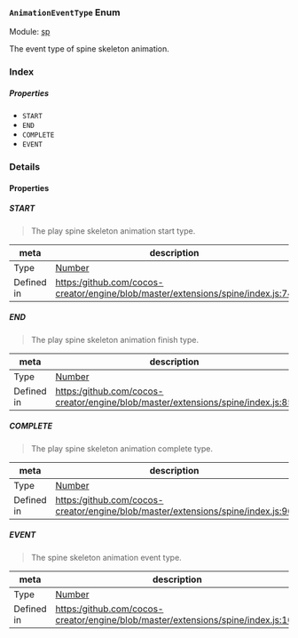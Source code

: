 ### `AnimationEventType` Enum



Module: [sp](../modules/sp.md)




The event type of spine skeleton animation.

### Index

##### Properties

  - `START`
  - `END`
  - `COMPLETE`
  - `EVENT`

### Details

#### Properties


##### START

> The play spine skeleton animation start type.

| meta | description |
|------|-------------|
| Type | <a href="https://developer.mozilla.org/en/JavaScript/Reference/Global_Objects/Number" class="crosslink external" target="_blank">Number</a> |
| Defined in | [https:/github.com/cocos-creator/engine/blob/master/extensions/spine/index.js:74](https:/github.com/cocos-creator/engine/blob/master/extensions/spine/index.js#L74) |



##### END

> The play spine skeleton animation finish type.

| meta | description |
|------|-------------|
| Type | <a href="https://developer.mozilla.org/en/JavaScript/Reference/Global_Objects/Number" class="crosslink external" target="_blank">Number</a> |
| Defined in | [https:/github.com/cocos-creator/engine/blob/master/extensions/spine/index.js:85](https:/github.com/cocos-creator/engine/blob/master/extensions/spine/index.js#L85) |



##### COMPLETE

> The play spine skeleton animation complete type.

| meta | description |
|------|-------------|
| Type | <a href="https://developer.mozilla.org/en/JavaScript/Reference/Global_Objects/Number" class="crosslink external" target="_blank">Number</a> |
| Defined in | [https:/github.com/cocos-creator/engine/blob/master/extensions/spine/index.js:96](https:/github.com/cocos-creator/engine/blob/master/extensions/spine/index.js#L96) |



##### EVENT

> The spine skeleton animation event type.

| meta | description |
|------|-------------|
| Type | <a href="https://developer.mozilla.org/en/JavaScript/Reference/Global_Objects/Number" class="crosslink external" target="_blank">Number</a> |
| Defined in | [https:/github.com/cocos-creator/engine/blob/master/extensions/spine/index.js:102](https:/github.com/cocos-creator/engine/blob/master/extensions/spine/index.js#L102) |


